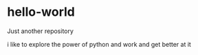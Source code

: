 # hello-world
Just another repository


i like to explore the power of python and work and get better at it
